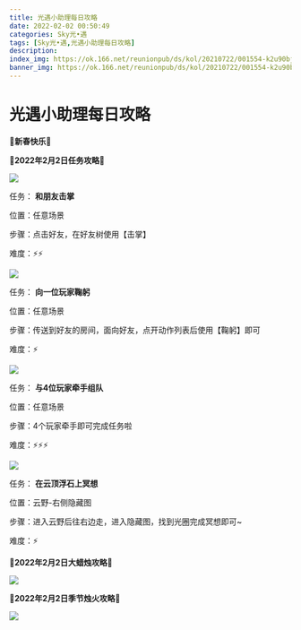 ```yaml
---
title: 光遇小助理每日攻略
date: 2022-02-02 00:50:49
categories: Sky光•遇
tags: [Sky光•遇,光遇小助理每日攻略]
description: 
index_img: https://ok.166.net/reunionpub/ds/kol/20210722/001554-k2u90bj7ay.png?imageView&thumbnail=600x0&type=jpg
banner_img: https://ok.166.net/reunionpub/ds/kol/20210722/001554-k2u90bj7ay.png?imageView&thumbnail=600x0&type=jpg
---
```

# 光遇小助理每日攻略
**🌹新春快乐🌹**

 **🌊2022年2月2日任务攻略🌊**

![](https://ok.166.net/reunionpub/ds/kol/20220202/000546-4u8w10zs3s.png)

任务： **和朋友击掌**

位置：任意场景

步骤：点击好友，在好友树使用【击掌】

难度：⚡⚡

![](https://ok.166.net/reunionpub/ds/kol/20220202/000620-v8tl3b9u56.png)

任务： **向一位玩家鞠躬**

位置：任意场景

步骤：传送到好友的房间，面向好友，点开动作列表后使用【鞠躬】即可

难度：⚡

![](https://ok.166.net/reunionpub/ds/kol/20220202/000657-r5ey20kdlz.png)

任务： **与4位玩家牵手组队**

位置：任意场景

步骤：4个玩家牵手即可完成任务啦

难度：⚡⚡⚡

![](https://ok.166.net/reunionpub/ds/kol/20220202/000801-8nhkg26ut3.png)

任务： **在云顶浮石上冥想**

位置：云野-右侧隐藏图

步骤：进入云野后往右边走，进入隐藏图，找到光圈完成冥想即可~

难度：⚡

 **🌊2022年2月2日大蜡烛攻略🌊**

![](https://ok.166.net/reunionpub/ds/kol/20220202/000946-e37cgpul12.png)

  

 **🌊2022年2月2日季节烛火攻略🌊**

![](https://ok.166.net/reunionpub/ds/kol/20220202/001125-m8pd17hs5k.png)

  

  

